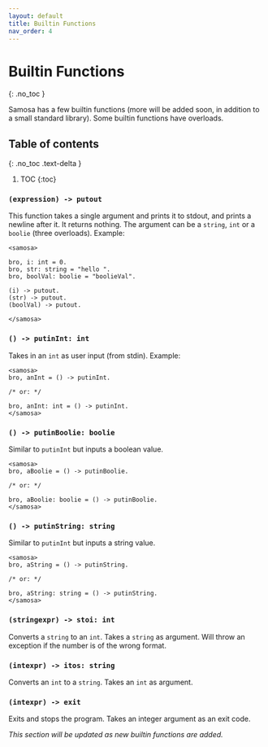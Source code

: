 ```yaml
---
layout: default
title: Builtin Functions
nav_order: 4
---
```


# Builtin Functions
{: .no_toc }

Samosa has a few builtin functions (more will be added soon, in addition to a small standard library). Some builtin functions have overloads.

## Table of contents
{: .no_toc .text-delta }

1. TOC
{:toc}

### `(expression) -> putout`

This function takes a single argument and prints it to stdout, and prints a newline after it. It returns nothing.
The argument can be a `string`, `int` or a `boolie` (three overloads).
Example:

```
<samosa>

bro, i: int = 0.
bro, str: string = "hello ".
bro, boolVal: boolie = "boolieVal".

(i) -> putout.
(str) -> putout.
(boolVal) -> putout.

</samosa>
```

### `() -> putinInt: int`

Takes in an `int` as user input (from stdin). Example:

```
<samosa>
bro, anInt = () -> putinInt.

/* or: */

bro, anInt: int = () -> putinInt.
</samosa>
```

### `() -> putinBoolie: boolie`

Similar to `putinInt` but inputs a boolean value.

```
<samosa>
bro, aBoolie = () -> putinBoolie.

/* or: */

bro, aBoolie: boolie = () -> putinBoolie.
</samosa>
```

### `() -> putinString: string`

Similar to `putinInt` but inputs a string value.

```
<samosa>
bro, aString = () -> putinString.

/* or: */

bro, aString: string = () -> putinString.
</samosa>
```

### `(stringexpr) -> stoi: int`

Converts a `string` to an `int`. Takes a `string` as argument. Will throw an exception if the number is of the wrong format.

### `(intexpr) -> itos: string`

Converts an `int` to a `string`. Takes an `int` as argument.

### `(intexpr) -> exit`

Exits and stops the program. Takes an integer argument as an exit code.

_This section will be updated as new builtin functions are added._

